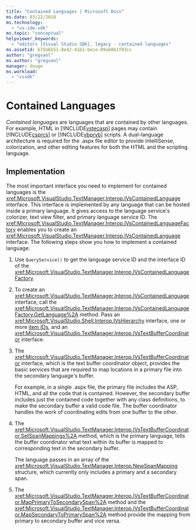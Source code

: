 ```yaml
---
title: "Contained Languages | Microsoft Docs"
ms.date: 03/22/2018
ms.technology:
  - "vs-ide-sdk"
ms.topic: "conceptual"
helpviewer_keywords:
  - "editors [Visual Studio SDK], legacy - contained languages"
ms.assetid: b75bbb51-8e42-41b1-bece-09ab0b1f03cc
author: "gregvanl"
ms.author: "gregvanl"
manager: douge
ms.workload:
  - "vssdk"
---
```

# Contained Languages

*Contained languages* are languages that are contained by other languages. For example, HTML in [!INCLUDE[vstecasp](../code-quality/includes/vstecasp_md.md)] pages may contain [!INCLUDE[csprcs](../data-tools/includes/csprcs_md.md)] or [!INCLUDE[vbprvb](../code-quality/includes/vbprvb_md.md)] scripts. A dual-language architecture is required for the .aspx file editor to provide IntelliSense, colorization, and other editing features for both the HTML and the scripting language.

## Implementation

The most important interface you need to implement for contained languages is the <xref:Microsoft.VisualStudio.TextManager.Interop.IVsContainedLanguage> interface. This interface is implemented by any language that can be hosted inside a primary language. It gives access to the language service's colorizer, text view filter, and primary language service ID. The <xref:Microsoft.VisualStudio.TextManager.Interop.IVsContainedLanguageFactory> enables you to create an <xref:Microsoft.VisualStudio.TextManager.Interop.IVsContainedLanguage> interface. The following steps show you how to implement a contained language:

1.  Use `QueryService()` to get the language service ID and the interface ID of the <xref:Microsoft.VisualStudio.TextManager.Interop.IVsContainedLanguageFactory>.

2.  To create an <xref:Microsoft.VisualStudio.TextManager.Interop.IVsContainedLanguage> interface, call the <xref:Microsoft.VisualStudio.TextManager.Interop.IVsContainedLanguageFactory.GetLanguage%2A> method. Pass an <xref:Microsoft.VisualStudio.Shell.Interop.IVsHierarchy> interface, one or more [item IDs](<xref:Microsoft.VisualStudio.VSConstants.VSITEMID>), and an <xref:Microsoft.VisualStudio.TextManager.Interop.IVsTextBufferCoordinator> interface.

3.  The <xref:Microsoft.VisualStudio.TextManager.Interop.IVsTextBufferCoordinator> interface, which is the text buffer coordinator object, provides the basic services that are required to map locations in a primary file into the secondary language's buffer.

     For example, in a single .aspx file, the primary file includes the ASP, HTML, and all the code that is contained. However, the secondary buffer includes just the contained code together with any class definitions, to make the secondary buffer a valid code file. The buffer coordinator handles the work of coordinating edits from one buffer to the other.

4.  The <xref:Microsoft.VisualStudio.TextManager.Interop.IVsTextBufferCoordinator.SetSpanMappings%2A> method, which is the primary language, tells the buffer coordinator what text within its buffer is mapped to corresponding text in the secondary buffer.

     The language passes in an array of the <xref:Microsoft.VisualStudio.TextManager.Interop.NewSpanMapping> structure, which currently only includes a primary and a secondary span.

5.  The <xref:Microsoft.VisualStudio.TextManager.Interop.IVsTextBufferCoordinator.MapPrimaryToSecondarySpan%2A> method and the <xref:Microsoft.VisualStudio.TextManager.Interop.IVsTextBufferCoordinator.MapSecondaryToPrimarySpan%2A> method provide the mapping from primary to secondary buffer and vice versa.